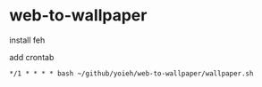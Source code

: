 # web-to-wallpaper

install feh

add crontab

```
*/1 * * * * bash ~/github/yoieh/web-to-wallpaper/wallpaper.sh
```
